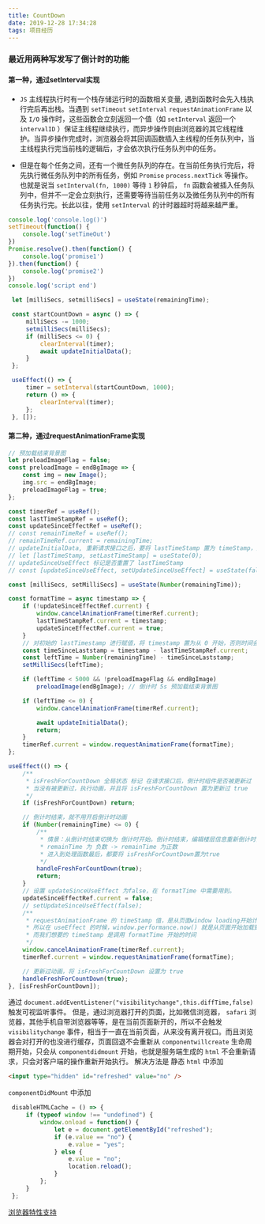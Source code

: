 ```yaml
---
title: CountDown
date: 2019-12-28 17:34:28
tags: 项目经历
---
```


### 最近用两种写发写了倒计时的功能

<!-- more -->

#### 第一种，通过setInterval实现

  + `JS` 主线程执行时有一个栈存储运行时的函数相关变量, 遇到函数时会先入栈执行完后再出栈。当遇到 `setTimeout`  `setInterval`  `requestAnimationFrame` 以及 `I/O` 操作时，这些函数会立刻返回一个值（如 `setInterval` 返回一个 `intervalID` ）保证主线程继续执行，而异步操作则由浏览器的其它线程维护。当异步操作完成时，浏览器会将其回调函数插入主线程的任务队列中，当主线程执行完当前栈的逻辑后，才会依次执行任务队列中的任务。 

  + 但是在每个任务之间，还有一个微任务队列的存在。在当前任务执行完后，将先执行微任务队列中的所有任务，例如 `Promise`  `process.nextTick` 等操作。也就是说当 `setInterval(fn, 1000)` 等待 `1` 秒钟后， `fn` 函数会被插入任务队列中，但并不一定会立刻执行，还需要等待当前任务以及微任务队列中的所有任务执行完。长此以往，使用 `setInterval` 的计时器超时将越来越严重。

``` js
console.log('console.log()')
setTimeout(function() {
    console.log('setTimeOut')
})
Promise.resolve().then(function() {
    console.log('promise1')
}).then(function() {
    console.log('promise2')
})
console.log('script end')
```

``` js
 let [milliSecs, setmilliSecs] = useState(remainingTime);

 const startCountDown = async () => {
     milliSecs -= 1000;
     setmilliSecs(milliSecs);
     if (milliSecs <= 0) {
         clearInterval(timer);
         await updateInitialData();
     }
 };

 useEffect(() => {
     timer = setInterval(startCountDown, 1000);
     return () => {
         clearInterval(timer);
     };
 }, []);
```

#### 第二种，通过requestAnimationFrame实现

``` js
// 预加载结束背景图
let preloadImageFlag = false;
const preloadImage = endBgImage => {
    const img = new Image();
    img.src = endBgImage;
    preloadImageFlag = true;
};

const timerRef = useRef();
const lastTimeStampRef = useRef();
const updateSinceEffectRef = useRef();
// const remainTimeRef = useRef();
// remainTimeRef.current = remainingTime;
// updateInitialData, 重新请求接口之后，要将 lastTimeStamp 置为 timeStamp，从当前的 timeStamp 开始倒计时
// let [lastTimeStamp, setLastTimeStamp] = useState(0);
// updateSinceUseEffect 标记是否重置了 lastTimeStamp
// const [updateSinceUseEffect, setUpdateSinceUseEffect] = useState(false);

const [milliSecs, setMilliSecs] = useState(Number(remainingTime));

const formatTime = async timestamp => {
    if (!updateSinceEffectRef.current) {
        window.cancelAnimationFrame(timerRef.current);
        lastTimeStampRef.current = timestamp;
        updateSinceEffectRef.current = true;
    }
    // 对初始的 lastTimestamp 进行赋值，将 timestamp 置为从 0 开始，否则时间会超前结束，timeStamp 从页面加载开始计时
    const timeSinceLaststamp = timestamp - lastTimeStampRef.current;
    const leftTime = Number(remainingTime) - timeSinceLaststamp;
    setMilliSecs(leftTime);

    if (leftTime < 5000 && !preloadImageFlag && endBgImage)
        preloadImage(endBgImage); // 倒计时 5s 预加载结束背景图

    if (leftTime <= 0) {
        window.cancelAnimationFrame(timerRef.current);

        await updateInitialData();
        return;
    }
    timerRef.current = window.requestAnimationFrame(formatTime);
};

useEffect(() => {
    /**
     * isFreshForCountDown 全局状态 标记 在请求接口后，倒计时组件是否被更新过
     * 当没有被更新过，执行动画，并且将 isFreshForCountDown 置为更新过 true
     */
    if (isFreshForCountDown) return;

    // 倒计时结束，就不用开启倒计时动画
    if (Number(remainingTime) <= 0) {
        /**
         * 情景：从倒计时结束切换为 倒计时开始。倒计时结束，编辑楼层信息重新倒计时，又回来，应该刷新页面继续执行倒计时
         * remainTime 为 负数 -> remainTime 为正数
         * 进入到处理函数最后，都要将 isFreshForCountDown置为true
         */
        handleFreshForCountDown(true);
        return;
    }
    // 设置 updateSinceUseEffect 为false，在 formatTime 中需要用到。
    updateSinceEffectRef.current = false;
    // setUpdateSinceUseEffect(false);
    /**
     * requestAnimationFrame 的 timeStamp 值，是从页面window loading开始计算的,
     * 所以在 useEffect 的时候，window.performance.now() 就是从页面开始加载到客户端的时间
     * 而我们想要的 timeStamp 是调用 formatTime 开始的时间
     */
    window.cancelAnimationFrame(timerRef.current);
    timerRef.current = window.requestAnimationFrame(formatTime);

    // 更新过动画，将 isFreshForCountDown 设置为 true
    handleFreshForCountDown(true);
}, [isFreshForCountDown]);
```

通过 `document.addEventListener("visibilitychange",this.diffTime,false)` 触发可视监听事件。
但是，通过浏览器打开的页面，比如微信浏览器， `safari` 浏览器，其他手机自带浏览器等等，是在当前页面新开的，所以不会触发 `visibilitychange` 事件，相当于一直在当前页面，从来没有离开视口。而且浏览器会对打开的也没进行缓存，页面回退不会重新从 `componentwillcreate` 生命周期开始，只会从 `componentdidmount` 开始，也就是服务端生成的 `html` 不会重新请求，只会对客户端的操作重新开始执行。
 解决方法是
 静态 `html` 中添加

``` html
<input type="hidden" id="refreshed" value="no" />
```

`componentDidMount` 中添加
 

``` js
 disableHTMLCache = () => {
     if (typeof window !== "undefined") {
         window.onload = function() {
             let e = document.getElementById("refreshed");
             if (e.value == "no") {
                 e.value = "yes";
             } else {
                 e.value = "no";
                 location.reload();
             }
         };
     }
 };
```

[浏览器特性支持](https://developers.google.com/web/updates/2019/02/back-forward-cache)

